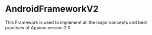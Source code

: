 # AndroidFrameworkV2
This Framework is used to implement all the major concepts and best practices of Appium version 2.0
